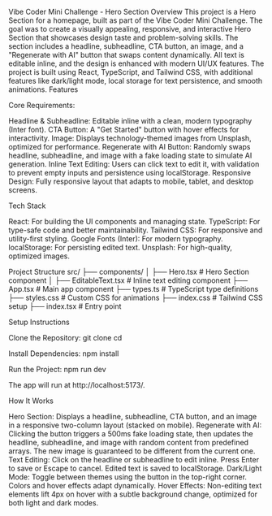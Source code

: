 Vibe Coder Mini Challenge - Hero Section
Overview
This project is a Hero Section for a homepage, built as part of the Vibe Coder Mini Challenge. The goal was to create a visually appealing, responsive, and interactive Hero Section that showcases design taste and problem-solving skills. The section includes a headline, subheadline, CTA button, an image, and a "Regenerate with AI" button that swaps content dynamically. All text is editable inline, and the design is enhanced with modern UI/UX features.
The project is built using React, TypeScript, and Tailwind CSS, with additional features like dark/light mode, local storage for text persistence, and smooth animations.
Features

Core Requirements:

Headline & Subheadline: Editable inline with a clean, modern typography (Inter font).
CTA Button: A "Get Started" button with hover effects for interactivity.
Image: Displays technology-themed images from Unsplash, optimized for performance.
Regenerate with AI Button: Randomly swaps headline, subheadline, and image with a fake loading state to simulate AI generation.
Inline Text Editing: Users can click text to edit it, with validation to prevent empty inputs and persistence using localStorage.
Responsive Design: Fully responsive layout that adapts to mobile, tablet, and desktop screens.

Tech Stack

React: For building the UI components and managing state.
TypeScript: For type-safe code and better maintainability.
Tailwind CSS: For responsive and utility-first styling.
Google Fonts (Inter): For modern typography.
localStorage: For persisting edited text.
Unsplash: For high-quality, optimized images.

Project Structure
src/
├── components/
│ ├── Hero.tsx # Hero Section component
│ ├── EditableText.tsx # Inline text editing component
├── App.tsx # Main app component
├── types.ts # TypeScript type definitions
├── styles.css # Custom CSS for animations
├── index.css # Tailwind CSS setup
├── index.tsx # Entry point

Setup Instructions

Clone the Repository:
git clone <repository-url>
cd <repository-name>

Install Dependencies:
npm install

Run the Project:
npm run dev

The app will run at http://localhost:5173/.

How It Works

Hero Section: Displays a headline, subheadline, CTA button, and an image in a responsive two-column layout (stacked on mobile).
Regenerate with AI: Clicking the button triggers a 500ms fake loading state, then updates the headline, subheadline, and image with random content from predefined arrays. The new image is guaranteed to be different from the current one.
Text Editing: Click on the headline or subheadline to edit inline. Press Enter to save or Escape to cancel. Edited text is saved to localStorage.
Dark/Light Mode: Toggle between themes using the button in the top-right corner. Colors and hover effects adapt dynamically.
Hover Effects: Non-editing text elements lift 4px on hover with a subtle background change, optimized for both light and dark modes.
